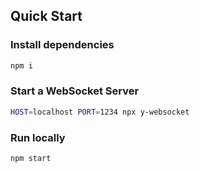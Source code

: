 ## Quick Start

### Install dependencies

```sh
npm i
```

### Start a WebSocket Server

```sh
HOST=localhost PORT=1234 npx y-websocket
```

### Run locally

```sh
npm start
```
